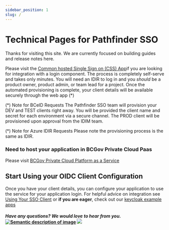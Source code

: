 ```yaml
---
sidebar_position: 1
slug: /
---
```


# Technical Pages for Pathfinder SSO

Thanks for visiting this site. We are currently focused on building guides and release notes here. 

Please visit the [Common hosted Single Sign on
(CSS) App](https://bcgov.github.io/sso-requests/)if  you are looking for integration with a login component. The process is completely self-serve and takes only minutes. You will need an IDIR to log in and you _should_ be a product owner, product admin, or team lead for a project. Once the automated provisioning is complete, your client details will be available securely through the web app (\*)

(\*) Note for BCeID Requests
The Pathfinder SSO team will provision your DEV and TEST clients right away. You will be provided the client name and secret for each environment via a secure channel. The PROD client will be provisioned upon approval from the IDIM team.

(\*) Note for Azure IDIR Requests
Please note the provisioning process is the same as IDIR.

### Need to host your application in BCGov Private Cloud Paas

Please visit [BCGov Private Cloud Platform as a Service](https://cloud.gov.bc.ca/private-cloud)

## Start Using your OIDC Client Configuration

Once you have your client details, you can configure your application to use the service for your application login. For helpful advice on integration see [Using Your SSO Client](https://github.com/bcgov/sso-keycloak/wiki/Using-Your-SSO-Client) or **if you are eager**, check out our [keycloak example apps](https://github.com/bcgov/keycloak-example-apps)

#### _Have any questions? We would love to hear from you._ [![Semantic description of image](https://user-images.githubusercontent.com/87393930/133688357-09f82374-ba18-4402-8089-c0a989dde882.png)][2] <a href="mailto:bcgov.sso@gov.bc.ca?"><img src="https://user-images.githubusercontent.com/87393930/133690650-b706e658-27bf-4066-92ba-3a7d8a4593ef.png"/></a>

[2]: https://chat.developer.gov.bc.ca/channel/sso

[3]: https://[mail](mailto:bcgov.sso@gov.bc.ca)[email](mailto:bcgov.sso@gov.bc.ca)
